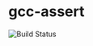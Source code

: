 # gcc-assert

![Build Status](https://travis-ci.org/cyber-dojo-languages/gcc-assert.svg?branch=master)
